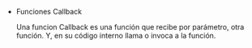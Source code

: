 * Funciones Callback

    Una funcion Callback es una función que recibe por parámetro, otra función. Y, en su código interno llama o invoca a la función.